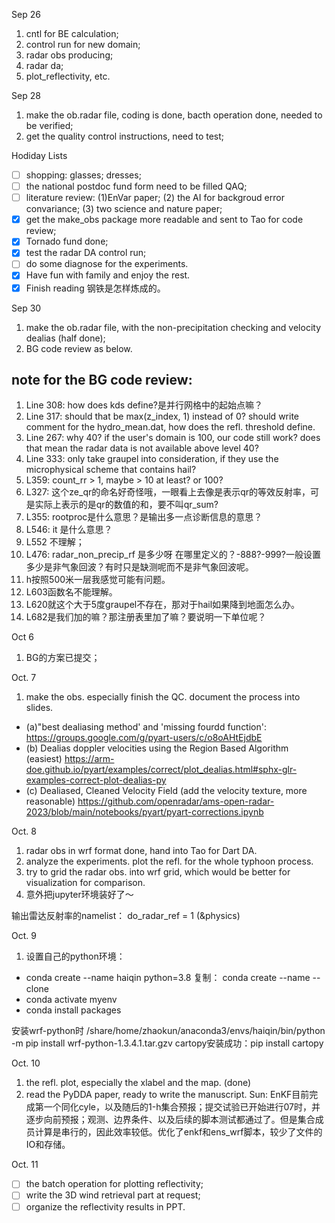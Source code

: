 Sep 26
1. cntl for BE calculation;
2. control run for new domain;
3. radar obs producing;
4. radar da;
5. plot_reflectivity, etc.

Sep 28
1. make the ob.radar file, coding is done, bacth operation done, needed to be verified;
2. get the quality control instructions, need to test;

Hodiday Lists
- [ ] shopping: glasses; dresses; 
- [ ] the national postdoc fund form need to be filled QAQ;
- [ ] literature review: (1)EnVar paper; (2) the AI for backgroud error convariance; (3) two science and nature paper;
- [x] get the make_obs package more readable and sent to Tao for code review;
- [x] Tornado fund done;
- [x] test the radar DA control run;
- [ ] do some diagnose for the experiments.
- [x] Have fun with family and enjoy the rest.
- [x] Finish reading 钢铁是怎样炼成的。

Sep 30
1. make the ob.radar file, with the non-precipitation checking and velocity dealias (half done);
2. BG code review as below.

## note for the BG code review:
1. Line 308: how does kds define?是并行网格中的起始点嘛？
2. Line 317: should that be max(z_index, 1) instead of 0? should write comment for the hydro_mean.dat, how does the refl. threshold define.
3. Line 267: why 40? if the user's domain is 100, our code still work? does that mean the radar data is not available above level 40? 
4. Line 333: only take graupel into consideration, if they use the microphysical scheme that contains hail?
5. L359: count_rr > 1, maybe > 10 at least? or 100?
6. L327: 这个ze_qr的命名好奇怪哦，一眼看上去像是表示qr的等效反射率，可是实际上表示的是qr的数值的和，要不叫qr_sum?
7. L355: rootproc是什么意思？是输出多一点诊断信息的意思？
8. L546: it 是什么意思？
9. L552 不理解；
10. L476: radar_non_precip_rf 是多少呀 在哪里定义的？-888?-999?一般设置多少是非气象回波？有时只是缺测呢而不是非气象回波呢。
11. h按照500米一层我感觉可能有问题。
12. L603函数名不能理解。
13. L620就这个大于5度graupel不存在，那对于hail如果降到地面怎么办。
14. L682是我们加的嘛？那注册表里加了嘛？要说明一下单位呢？

Oct 6
1. BG的方案已提交；

Oct. 7
1. make the obs. especially finish the QC. document the process into slides. 
- (a)"best dealiasing method' and 'missing fourdd function':
    https://groups.google.com/g/pyart-users/c/o8oAHtEjdbE
- (b) Dealias doppler velocities using the Region Based Algorithm (easiest)
    https://arm-doe.github.io/pyart/examples/correct/plot_dealias.html#sphx-glr-examples-correct-plot-dealias-py
- (c) Dealiased, Cleaned Velocity Field (add the velocity texture, more reasonable)
    https://github.com/openradar/ams-open-radar-2023/blob/main/notebooks/pyart/pyart-corrections.ipynb

Oct. 8
1. radar obs in wrf format done, hand into Tao for Dart DA.
2. analyze the experiments. plot the refl. for the whole typhoon process.
3. try to grid the radar obs. into wrf grid, which would be better for visualization for comparison.
4. 意外把jupyter环境装好了～

输出雷达反射率的namelist：
do_radar_ref = 1 (&physics)

Oct. 9
1. 设置自己的python环境：
- conda create --name haiqin python=3.8
复制：
conda create --name <wrf-haiqiqn> --clone <wrfchem>
- conda activate myenv
- conda install packages

安装wrf-python时
/share/home/zhaokun/anaconda3/envs/haiqin/bin/python -m pip install wrf-python-1.3.4.1.tar.gzv
cartopy安装成功：pip install cartopy

Oct. 10
1. the refl. plot, especially the xlabel and the map. (done)
2. read the PyDDA paper, ready to write the manuscript.
Sun:
EnKF目前完成第一个同化cyle，以及随后的1-h集合预报；提交试验已开始进行07时，并逐步向前预报；观测、边界条件、以及后续的脚本测试都通过了。但是集合成员计算是串行的，因此效率较低。优化了enkf和ens_wrf脚本，较少了文件的IO和存储。

Oct. 11
-[ ] the batch operation for plotting reflectivity;
-[ ] write the 3D wind retrieval part at request;
-[ ] organize the reflectivity results in PPT.
